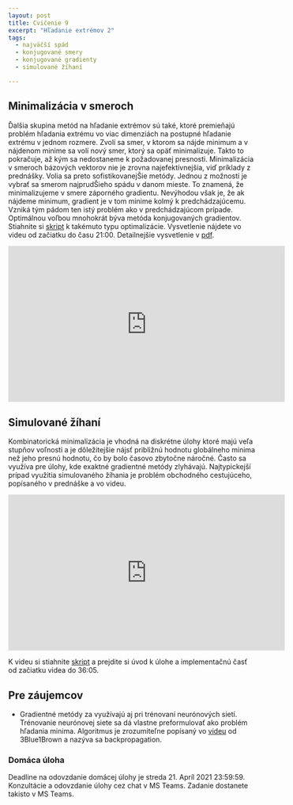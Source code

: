 ```yaml
---
layout: post
title: Cvičenie 9
excerpt: "Hľadanie extrémov 2"
tags:
  - najväčší spád
  - konjugované smery
  - konjugované gradienty
  - simulované žíhaní

---
```



## Minimalizácia v smeroch

Ďalšia skupina metód na hľadanie extrémov sú také, ktoré premieňajú problém hľadania extrému vo viac dimenziách na postupné hľadanie extrému v jednom rozmere. Zvolí sa smer, v ktorom sa nájde minimum a v nájdenom minime sa volí nový smer, ktorý sa opäť minimalizuje. Takto to pokračuje, až kým sa nedostaneme k požadovanej presnosti. Minimalizácia v smeroch bázových vektorov nie je zrovna najefektívnejšia, viď príklady z prednášky. Volia sa preto sofistikovanejŠie metódy. Jednou z možností je vybrať sa smerom najprudŠieho spádu v danom mieste. To znamená, že minimalizujeme v smere záporného gradientu. Nevýhodou však je, že ak nájdeme minimum, gradient je v tom minime kolmý k predchádzajúcemu. Vzniká tým pádom ten istý problém ako v predchádzajúcom prípade. Optimálnou voľbou mnohokrát býva metóda konjugovaných gradientov. Stiahnite si [skript](http://babjarob.github.io/cv9/Multidimensional_optimisation_author.m) k takémuto typu optimalizácie. Vysvetlenie nájdete vo videu od začiatku do času 21:00. Detailnejšie vysvetlenie v [pdf](http://babjarob.github.io/cv9/conj_grad.pdf).

<div class="embed-responsive embed-responsive-16by9">
<iframe width="560" height="315" src="https://www.youtube.com/embed/UejgqnPNZzA" title="YouTube video player" frameborder="0" allow="accelerometer; autoplay; clipboard-write; encrypted-media; gyroscope; picture-in-picture" allowfullscreen></iframe>
</div>

## Simulované žíhaní

Kombinatorická minimalizácia je vhodná na diskrétne úlohy ktoré majú veľa stupňov voľnosti a je dôležitejšie nájsť približnú hodnotu globálneho minima než jeho presnú hodnotu, čo by bolo časovo zbytočne náročné. Často sa využíva pre úlohy, kde exaktné gradientné metódy zlyhávajú. Najtypickejší prípad využitia simulovaného žíhania je problém obchodného cestujúceho, popísaného v prednáške a vo videu.

<div class="embed-responsive embed-responsive-16by9">
<iframe width="560" height="315" src="https://www.youtube.com/embed/NhSHKzOeD1o" title="YouTube video player" frameborder="0" allow="accelerometer; autoplay; clipboard-write; encrypted-media; gyroscope; picture-in-picture" allowfullscreen></iframe>
</div>

K videu si stiahnite [skript](http://kfe.fjfi.cvut.cz/~vabekjan/NME/06%20-%20Optimalizacni%20ulohy/Simulated%20annealing/01%20TSP%20using%20SA%20(Standard)) a prejdite si úvod k úlohe a implementačnú časť od začiatku videa do 36:05. 

## Pre záujemcov

  * Gradientné metódy za využívajú aj pri trénovaní neurónových sietí. Trénovanie neurónovej siete sa dá vlastne preformulovať ako problém hľadania minima. Algoritmus je zrozumiteľne popísaný vo [videu](https://www.youtube.com/watch?v=Ilg3gGewQ5U&t=63s&ab_channel=3Blue1Brown) od 3Blue1Brown a nazýva sa backpropagation. 

  ### Domáca úloha

Deadline na odovzdanie domácej úlohy je streda 21. Apríl 2021 23:59:59. Konzultácie a odovzdanie úlohy cez chat v MS Teams. Zadanie dostanete takisto v MS Teams. 
